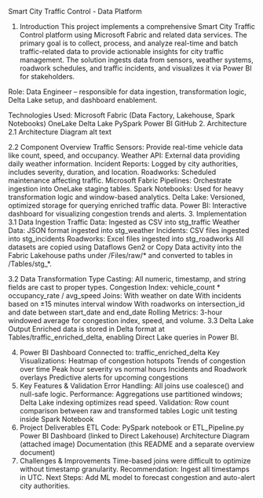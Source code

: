 Smart City Traffic Control - Data Platform
1. Introduction
This project implements a comprehensive Smart City Traffic Control platform using Microsoft Fabric and related data services. The primary goal is to collect, process, and analyze real-time and batch traffic-related data to provide actionable insights for city traffic management. The solution ingests data from sensors, weather systems, roadwork schedules, and traffic incidents, and visualizes it via Power BI for stakeholders.

Role:
Data Engineer – responsible for data ingestion, transformation logic, Delta Lake setup, and dashboard enablement.

Technologies Used:
Microsoft Fabric (Data Factory, Lakehouse, Spark Notebooks)
OneLake
Delta Lake
PySpark
Power BI
GitHub
2. Architecture
2.1 Architecture Diagram
alt text

2.2 Component Overview
Traffic Sensors: Provide real-time vehicle data like count, speed, and occupancy.
Weather API: External data providing daily weather information.
Incident Reports: Logged by city authorities, includes severity, duration, and location.
Roadworks: Scheduled maintenance affecting traffic.
Microsoft Fabric Pipelines: Orchestrate ingestion into OneLake staging tables.
Spark Notebooks: Used for heavy transformation logic and window-based analytics.
Delta Lake: Versioned, optimized storage for querying enriched traffic data.
Power BI: Interactive dashboard for visualizing congestion trends and alerts.
3. Implementation
3.1 Data Ingestion
Traffic Data: Ingested as CSV into stg_traffic
Weather Data: JSON format ingested into stg_weather
Incidents: CSV files ingested into stg_incidents
Roadworks: Excel files ingested into stg_roadworks
All datasets are copied using Dataflows Gen2 or Copy Data activity into the Fabric Lakehouse paths under /Files/raw/* and converted to tables in /Tables/stg_*.

3.2 Data Transformation
Type Casting: All numeric, timestamp, and string fields are cast to proper types.
Congestion Index: vehicle_count * occupancy_rate / avg_speed
Joins:
With weather on date
With incidents based on ±15 minutes interval window
With roadworks on intersection_id and date between start_date and end_date
Rolling Metrics:
3-hour windowed average for congestion index, speed, and volume.
3.3 Delta Lake Output
Enriched data is stored in Delta format at Tables/traffic_enriched_delta, enabling Direct Lake queries in Power BI.

4. Power BI Dashboard
Connected to: traffic_enriched_delta
Key Visualizations:
Heatmap of congestion hotspots
Trends of congestion over time
Peak hour severity vs normal hours
Incidents and Roadwork overlays
Predictive alerts for upcoming congestions
5. Key Features & Validation
Error Handling: All joins use coalesce() and null-safe logic.
Performance: Aggregations use partitioned windows; Delta Lake indexing optimizes read speed.
Validation:
Row count comparison between raw and transformed tables
Logic unit testing inside Spark Notebook
6. Project Deliverables
ETL Code: PySpark notebook or ETL_Pipeline.py
Power BI Dashboard (linked to Direct Lakehouse)
Architecture Diagram (attached image)
Documentation (this README and a separate overview document)
7. Challenges & Improvements
Time-based joins were difficult to optimize without timestamp granularity.
Recommendation: Ingest all timestamps in UTC.
Next Steps: Add ML model to forecast congestion and auto-alert city authorities.
